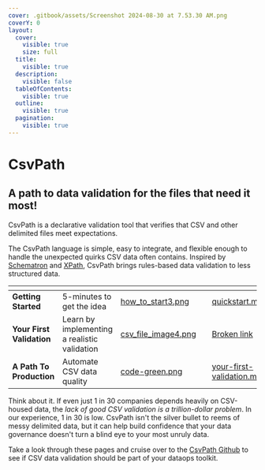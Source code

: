 ```yaml
---
cover: .gitbook/assets/Screenshot 2024-08-30 at 7.53.30 AM.png
coverY: 0
layout:
  cover:
    visible: true
    size: full
  title:
    visible: true
  description:
    visible: false
  tableOfContents:
    visible: true
  outline:
    visible: true
  pagination:
    visible: true
---
```


# CsvPath

## **A path to data validation for the files that need it most!**

CsvPath is a declarative validation tool that verifies that CSV and other delimited files meet expectations.&#x20;

The CsvPath language is simple, easy to integrate, and flexible enough to handle the unexpected quirks CSV data often contains. Inspired by [Schematron](https://schematron.com/) and [XPath](https://www.w3.org/TR/xpath-31/), CsvPath brings rules-based data validation to less structured data.

<table data-view="cards"><thead><tr><th></th><th></th><th data-hidden data-card-cover data-type="files"></th><th data-hidden></th><th data-hidden data-card-target data-type="content-ref"></th></tr></thead><tbody><tr><td><strong>Getting Started</strong></td><td>5-minutes to get the idea</td><td><a href=".gitbook/assets/how_to_start3.png">how_to_start3.png</a></td><td></td><td><a href="getting-started/quickstart.md">quickstart.md</a></td></tr><tr><td><strong>Your First Validation</strong></td><td>Learn by implementing a realistic validation</td><td><a href=".gitbook/assets/csv_file_image4.png">csv_file_image4.png</a></td><td></td><td><a href="broken-reference">Broken link</a></td></tr><tr><td><strong>A Path To Production</strong></td><td>Automate CSV data quality</td><td><a href=".gitbook/assets/code-green.png">code-green.png</a></td><td></td><td><a href="getting-started/your-first-validation.md">your-first-validation.md</a></td></tr></tbody></table>

Think about it. If even just 1 in 30 companies depends heavily on CSV-housed data, the _lack of good CSV validation is a trillion-dollar problem_. In our experience, 1 in 30 is low. CsvPath isn't the silver bullet to reems of messy delimited data, but it can help build confidence that your data governance doesn't turn a blind eye to your most unruly data.&#x20;

Take a look through these pages and cruise over to the [CsvPath Github](https://github.com/dk107dk/csvpath/tree/main) to see if CSV data validation should be part of your dataops toolkit.
